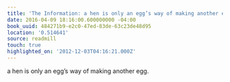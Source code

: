 ```yaml
---
title: 'The Information: a hen is only an egg’s way of making another egg.'
date: 2016-04-09 18:16:00.600000000 -04:00
book_uuid: 484271b9-e2c0-47ed-83de-63c23de48d95
location: '0.514641'
source: readmill
touch: true
highlighted_on: '2012-12-03T04:16:21.000Z'
---
```


a hen is only an egg’s way of making another egg.